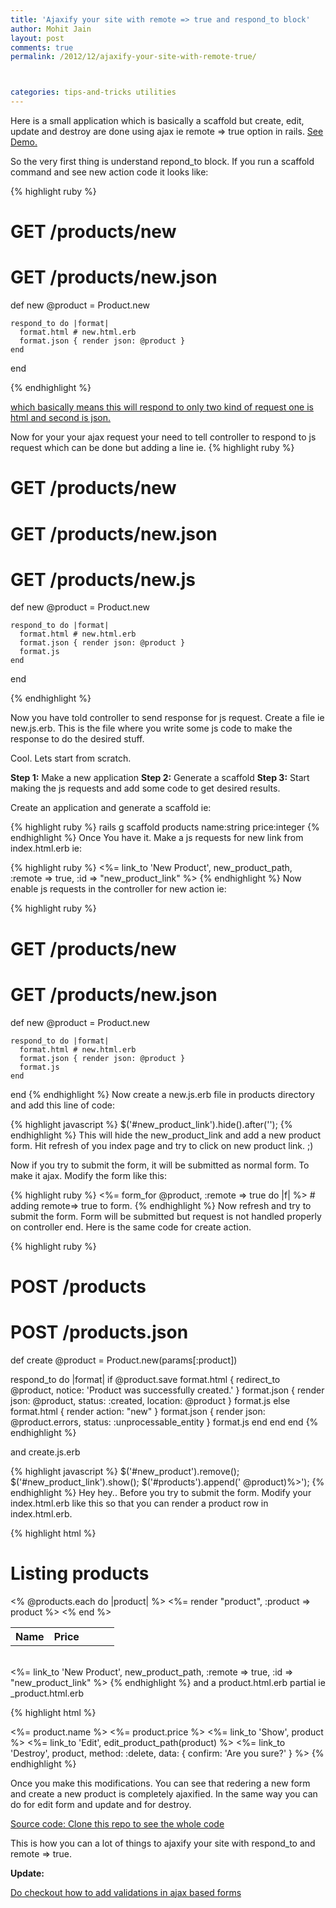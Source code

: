 ```yaml
---
title: 'Ajaxify your site with remote => true and respond_to block'
author: Mohit Jain
layout: post
comments: true
permalink: /2012/12/ajaxify-your-site-with-remote-true/



categories: tips-and-tricks utilities
---
```


Here is a small application which is basically a scaffold but create, edit, update and destroy are done using ajax ie remote => true option in rails. [See Demo.][1]

 [1]: http://ajaxified-scaffold.herokuapp.com/ "Demo of the application"

So the very first thing is understand repond_to block. If you run a scaffold command and see new action code it looks like:

{% highlight ruby %}

# GET /products/new
  # GET /products/new.json
  def new
    @product = Product.new

    respond_to do |format|
      format.html # new.html.erb
      format.json { render json: @product }
    end
  end

{% endhighlight %}

[which basically means this will respond to only two kind of request one is html and second is json.][2]

 [2]: http://api.rubyonrails.org/classes/ActionController/MimeResponds/ClassMethods.html#method-i-respond_to "Rails api doc for repond_to block"

Now for your your ajax request your need to tell controller to respond to js request which can be done but adding a line ie.
{% highlight ruby %}

# GET /products/new
  # GET /products/new.json
  # GET /products/new.js
  def new
    @product = Product.new

    respond_to do |format|
      format.html # new.html.erb
      format.json { render json: @product }
      format.js
    end
  end

{% endhighlight %}

Now you have told controller to send response for js request. Create a file ie new.js.erb. This is the file where you write some js code to make the response to do the desired stuff.

Cool. Lets start from scratch.

**Step 1:** Make a new application
**Step 2:** Generate a scaffold
**Step 3:** Start making the js requests and add some code to get desired results.

Create an application and generate a scaffold ie:

{% highlight ruby %}
rails g scaffold products name:string price:integer
{% endhighlight %}
Once You have it. Make a js requests for new link from index.html.erb ie:

{% highlight ruby %}
<%= link_to 'New Product', new_product_path, :remote => true, :id => "new_product_link" %>
{% endhighlight %}
Now enable js requests in the controller for new action ie:

{% highlight ruby %}
# GET /products/new
  # GET /products/new.json
  def new
    @product = Product.new

    respond_to do |format|
      format.html # new.html.erb
      format.json { render json: @product }
      format.js
    end
  end
{% endhighlight %}
Now create a new.js.erb file in products directory and add this line of code:

{% highlight javascript %}
$('#new_product_link').hide().after('');
{% endhighlight %}
This will hide the new\_product\_link and add a new product form. Hit refresh of you index page and try to click on new product link. ;)

Now if you try to submit the form, it will be submitted as normal form. To make it ajax. Modify the form like this:

{% highlight ruby %}
<%= form_for @product, :remote => true do |f| %> # adding remote=> true to form.
{% endhighlight %}
Now refresh and try to submit the form. Form will be submitted but request is not handled properly on controller end. Here is the same code for create action.

{% highlight ruby %}
# POST /products
# POST /products.json
def create
  @product = Product.new(params[:product])

  respond_to do |format|
    if @product.save
      format.html { redirect_to @product, notice: 'Product was successfully created.' }
      format.json { render json: @product, status: :created, location: @product }
      format.js
    else
      format.html { render action: "new" }
      format.json { render json: @product.errors, status: :unprocessable_entity }
      format.js
    end
  end
end
{% endhighlight %}
<!--more-->


and create.js.erb

{% highlight javascript %}
$('#new_product').remove();
$('#new_product_link').show();
$('#products').append(' @product)%>');
{% endhighlight %}
Hey hey.. Before you try to submit the form. Modify your index.html.erb like this so that you can render a product row in index.html.erb.

{% highlight html %}
<h1>Listing products</h1>
<table>
  <tr>
    <th>Name</th>
    <th>Price</th>
    <th></th>
    <th></th>
    <th></th>
  </tr>
  <tbody id="products">
<% @products.each do |product| %>
<%= render "product", :product => product %>
<% end %>
</tbody>
</table>
<br />
<%= link_to 'New Product', new_product_path, :remote => true, :id => "new_product_link" %>
{% endhighlight %}
and a product.html.erb partial ie _product.html.erb

{% highlight html %}
<tr id="product_<%= product.id %>">
  <td><%= product.name %></td>
  <td><%= product.price %></td>
  <td><%= link_to 'Show', product %></td>
  <td><%= link_to 'Edit', edit_product_path(product) %></td>
  <td><%= link_to 'Destroy', product, method: :delete, data: { confirm: 'Are you sure?' } %></td>
</tr>
{% endhighlight %}

Once you make this modifications. You can see that redering a new form and create a new product is completely ajaxified. In the same way you can do for edit form and update and for destroy.

[Source code: Clone this repo to see the whole code][3]

 [3]: https://github.com/mohitjain/ajaxified_scaffold "Source code for Ajaxified Scaffold"

This is how you can a lot of things to ajaxify your site with respond_to and remote => true.

**Update:**

[Do checkout how to add validations in ajax based forms][4]

[4]: http://www.codebeerstartups.com/2013/01/adding-validations-in-your-ajax-based-controllers-ajaxify-your-site  "Adding validations in your ajax based controllers – Ajaxify your site – Part 2"
